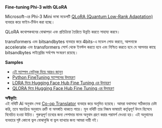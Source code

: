<!--
CO_OP_TRANSLATOR_METADATA:
{
  "original_hash": "54b6b824568d4decb574b9e117c4f5f7",
  "translation_date": "2025-07-17T08:17:50+00:00",
  "source_file": "md/03.FineTuning/FineTuning_Qlora.md",
  "language_code": "bn"
}
-->
**Fine-tuning Phi-3 with QLoRA**

Microsoft-এর Phi-3 Mini ভাষা মডেলটি [QLoRA (Quantum Low-Rank Adaptation)](https://github.com/artidoro/qlora) ব্যবহার করে ফাইন-টিউন করা হচ্ছে।

QLoRA কথোপকথনের বোঝাপড়া এবং প্রতিক্রিয়া তৈরিতে উন্নতি করতে সাহায্য করবে।

transformers এবং bitsandbytes ব্যবহার করে 4bits-এ মডেল লোড করতে, আপনাকে accelerate এবং transformers সোর্স থেকে ইনস্টল করতে হবে এবং নিশ্চিত করতে হবে যে আপনার কাছে bitsandbytes লাইব্রেরির সর্বশেষ সংস্করণ রয়েছে।

**Samples**
- [এই স্যাম্পল নোটবুক দিয়ে আরও জানুন](../../../../code/03.Finetuning/Phi_3_Inference_Finetuning.ipynb)
- [Python FineTuning স্যাম্পলের উদাহরণ](../../../../code/03.Finetuning/FineTrainingScript.py)
- [LORA দিয়ে Hugging Face Hub Fine Tuning এর উদাহরণ](../../../../code/03.Finetuning/Phi-3-finetune-lora-python.ipynb)
- [QLORA দিয়ে Hugging Face Hub Fine Tuning এর উদাহরণ](../../../../code/03.Finetuning/Phi-3-finetune-qlora-python.ipynb)

**অস্বীকৃতি**:  
এই নথিটি AI অনুবাদ সেবা [Co-op Translator](https://github.com/Azure/co-op-translator) ব্যবহার করে অনূদিত হয়েছে। আমরা যথাসাধ্য সঠিকতার চেষ্টা করি, তবে স্বয়ংক্রিয় অনুবাদে ত্রুটি বা অসঙ্গতি থাকতে পারে। মূল নথিটি তার নিজস্ব ভাষায়ই কর্তৃত্বপূর্ণ উৎস হিসেবে বিবেচিত হওয়া উচিত। গুরুত্বপূর্ণ তথ্যের জন্য পেশাদার মানব অনুবাদ গ্রহণ করার পরামর্শ দেওয়া হয়। এই অনুবাদের ব্যবহারে সৃষ্ট কোনো ভুল বোঝাবুঝি বা ভুল ব্যাখ্যার জন্য আমরা দায়ী নই।